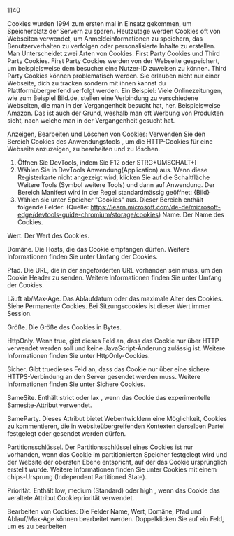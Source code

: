 1140

Cookies wurden 1994 zum ersten mal in Einsatz gekommen, um Speicherplatz der Servern zu sparen. Heutzutage werden Cookies oft von Webseiten verwendet, um Anmeldeinformationen zu speichern, das Benutzerverhalten zu verfolgen oder personalisierte Inhalte zu erstellen. Man Unterscheidet zwei Arten von Cookies. First Party Cookies und Third Party Cookies. First Party Cookies werden von der Webseite gespeichert, um beispielsweise dem besucher eine Nutzer-ID zuweisen zu können. Third Party Cookies können problematisch werden. Sie erlauben nicht nur einer Webseite, dich zu tracken sondern mit ihnen kannst du Plattformübergreifend verfolgt werden. Ein Beispiel: Viele Onlinezeitungen, wie zum Beispiel Bild.de, stellen eine Verbindung zu verschiedene Webseiten, die man in der Vergangenheit besucht hat, her. Beispielsweise Amazon. Das ist auch der Grund, weshalb man oft Werbung von Produkten sieht, nach welche man in der Vergangenheit gesucht hat.

Anzeigen, Bearbeiten und Löschen von Cookies:
Verwenden Sie den Bereich Cookies des Anwendungstools , um die HTTP-Cookies für eine Webseite anzuzeigen, zu bearbeiten und zu löschen.

1. Öffnen Sie DevTools, indem Sie F12 oder STRG+UMSCHALT+I
2. Wählen Sie in DevTools Anwendung(Application) aus. Wenn diese Registerkarte nicht angezeigt wird, klicken Sie auf die Schaltfläche Weitere Tools (Symbol weitere Tools) und dann auf Anwendung. Der Bereich Manifest wird in der Regel standardmässig geöffnet:
{Bild}
3. Wählen sie unter Speicher "Cookies" aus.
Dieser Bereich enthält folgende Felder:
(Quelle: https://learn.microsoft.com/de-de/microsoft-edge/devtools-guide-chromium/storage/cookies)
Name. Der Name des Cookies.

Wert. Der Wert des Cookies.

Domäne. Die Hosts, die das Cookie empfangen dürfen. Weitere Informationen finden Sie unter Umfang der Cookies.

Pfad. Die URL, die in der angeforderten URL vorhanden sein muss, um den Cookie Header zu senden. Weitere Informationen finden Sie unter Umfang der Cookies.

Läuft ab/Max-Age. Das Ablaufdatum oder das maximale Alter des Cookies. Siehe Permanente Cookies. Bei Sitzungscookies ist dieser Wert immer Session.

Größe. Die Größe des Cookies in Bytes.

HttpOnly. Wenn true, gibt dieses Feld an, dass das Cookie nur über HTTP verwendet werden soll und keine JavaScript-Änderung zulässig ist. Weitere Informationen finden Sie unter HttpOnly-Cookies.

Sicher. Gibt truedieses Feld an, dass das Cookie nur über eine sichere HTTPS-Verbindung an den Server gesendet werden muss. Weitere Informationen finden Sie unter Sichere Cookies.

SameSite. Enthält strict oder lax , wenn das Cookie das experimentelle Samesite-Attribut verwendet.

SameParty. Dieses Attribut bietet Webentwicklern eine Möglichkeit, Cookies zu kommentieren, die in websiteübergreifenden Kontexten derselben Partei festgelegt oder gesendet werden dürfen.

Partitionsschlüssel. Der Partitionsschlüssel eines Cookies ist nur vorhanden, wenn das Cookie im partitionierten Speicher festgelegt wird und der Website der obersten Ebene entspricht, auf der das Cookie ursprünglich erstellt wurde. Weitere Informationen finden Sie unter Cookies mit einem chips-Ursprung (Independent Partitioned State).

Priorität. Enthält low, medium (Standard) oder high , wenn das Cookie das veraltete Attribut Cookiepriorität verwendet.

Bearbeiten von Cookies:
Die Felder Name, Wert, Domäne, Pfad und Ablauf/Max-Age können bearbeitet werden. Doppelklicken Sie auf ein Feld, um es zu bearbeiten
